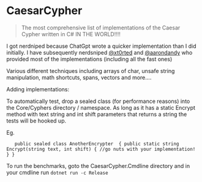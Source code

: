 # CaesarCypher


> The most comprehensive list of implementations of the Caesar Cypher written in C# IN THE WORLD!!!!

I got nerdniped because ChatGpt wrote a quicker implementation than I did initially.  I have subsequently nerdsniped [@xt0rted](https://github.com/xt0rted) and [@aarondandy](https://github.com/aarondandy) who provided most of the implementations (including all the fast ones)

Various different techniques including arrays of char, unsafe string manipulation, math shortcuts, spans, vectors and more....

Adding implementations:

To automatically test, drop a sealed class (for performance reasons) into the Core/Cyphers directory / namespace.  As long as it has a static Encrypt method with text string and int shift parameters that returns a string the tests will be hooked up.

Eg.

`   
    public sealed class AnotherEncrypter 
    {
        public static string Encrypt(string text, int shift)
        {
            //go nuts with your implementation!
        }
    }
`


To run the benchmarks, goto the CaesarCypher.Cmdline directory and in your cmdline run `dotnet run -c Release`
